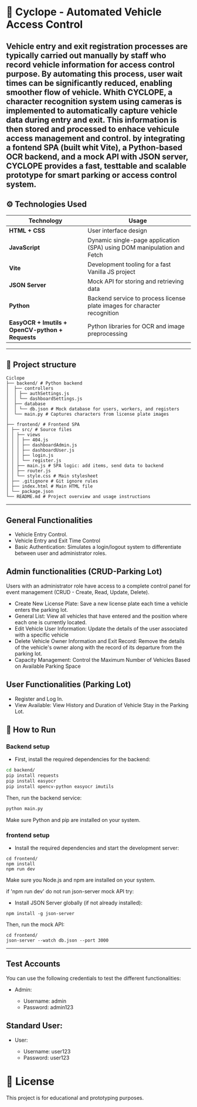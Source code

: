 # 🚗 Cyclope - Automated Vehicle Access Control

Vehicle entry and exit registration processes are typically carried out manually by staff who record vehicle information for access control purpose.
By automating this process, user wait times can be significantly reduced, enabling smoother flow of vehicle. Whith **CYCLOPE**, a character recognition system using cameras is implemented to automatically capture vehicle data during entry and exit. This information is then stored and processed to enhace vehicule access management and control.
by integrating a fontend **SPA** (built whit **Vite**), a **Python-based OCR** backend, and a mock **API** with **JSON server**, **CYCLOPE** provides a fast, testtable and scalable prototype for smart parking or access control system.
---
## ⚙️ Technologies Used

| **Technology**                                   | **Usage**                                                                 |
| ------------------------------------------------ | ------------------------------------------------------------------------- |
| **HTML + CSS**                                   | User interface design                                                     |
| **JavaScript**                                   | Dynamic single-page application (SPA) using DOM manipulation and Fetch    |
| **Vite**                                         | Development tooling for a fast Vanilla JS project                         |
| **JSON Server**                                  | Mock API for storing and retrieving data                                  |
| **Python**                                       | Backend service to process license plate images for character recognition |
| **EasyOCR + Imutils + OpenCV-python + Requests** | Python libraries for OCR and image preprocessing                          |
---

## 📁 Project structure

```
Ciclope
├── backend/ # Python backend
│  ├── controllers
│  │ ├── authSettings.js
│  │ └── dashboardSettings.js
│  ├── database
│  │ └── db.json # Mock database for users, workers, and registers
│  └── main.py # Captures characters from license plate images
│
├── frontend/ # Frontend SPA
│ ├── src/ # Source files
│ │ ├── views
│ │ │ ├── 404.js
│ │ │ ├── dashboardAdmin.js
│ │ │ ├── dashboardUser.js
│ │ │ ├── login.js
│ │ │ └── register.js
│ │ ├── main.js # SPA logic: add items, send data to backend
│ │ ├── router.js 
│ │ └── style.css # Main stylesheet
│ ├── .gitignore # Git ignore rules
│ ├── index.html # Main HTML file
│ └── package.json
└── README.md # Project overview and usage instructions
```
---
## General Functionalities

* Vehicle Entry Control.
* Vehicle Entry and Exit Time Control
* Basic Authentication: Simulates a login/logout system to differentiate between user and administrator roles.

## Admin functionalities (CRUD-Parking Lot)

Users with an administrator role have access to a complete control panel for event management (CRUD - Create, Read, Update, Delete).

* Create New License Plate: Save a new license plate each time a vehicle enters the parking lot.
* General List: View all vehicles that have entered and the position where each one is currently located.
* Edit Vehicle User Information: Update the details of the user associated with a specific vehicle
* Delete Vehicle Owner Information and Exit Record: Remove the details of the vehicle's owner along with the record of its departure from the parking lot.
* Capacity Management: Control the Maximum Number of Vehicles Based on Available Parking Space
  
## User Functionalities (Parking Lot)

* Register and Log In.
* View Available: View History and Duration of Vehicle Stay in the Parking Lot.


## 🚀 How to Run

### Backend setup

* First, install the required dependencies for the backend:

```bash
cd backend/
pip install requests
pip install easyocr
pip install opencv-python easyocr imutils
```
Then, run the backend service:
```bash
python main.py
```

Make sure Python and pip are installed on your system.

### frontend setup
* Install the required dependencies and start the development server:
```
cd frontend/
npm install
npm run dev
```
Make sure you Node.js and npm are installed on your system.

if 'npm run dev' do not run json-server mock API try: 

* Install JSON Server globally (if not already installed):
```
npm install -g json-server
```
Then, run the mock API:
```
cd frontend/
json-server --watch db.json --port 3000
```
---

## Test Accounts

You can use the following credentials to test the different functionalities:

* Admin:

  * Username: admin
  * Password: admin123

## Standard User:

* User:

  * Username: user123
  * Password: user123

# 📝 License
This project is for educational and prototyping purposes.
